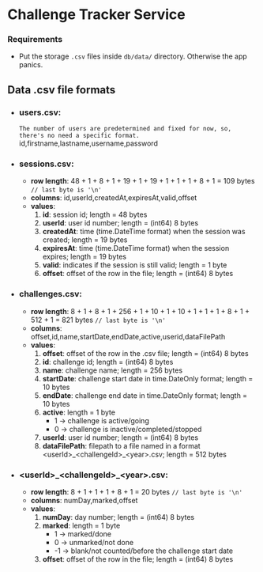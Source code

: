 # Challenge Tracker Service

### Requirements
- Put the storage `.csv` files inside `db/data/` directory. Otherwise the app panics.

## Data .csv file formats
* ### users.csv: 
    `The number of users are predetermined and fixed for now, so, there's no need a specific format.`
    id,firstname,lastname,username,password
* ### sessions.csv:
    * **row length**: 48 + 1 + 8 + 1 + 19 + 1 + 19 + 1 + 1 + 1 + 8 + 1 = 109 bytes `// last byte is '\n'`
    * **columns**: id,userId,createdAt,expiresAt,valid,offset
    * **values**:
        1. **id**: session id; length = 48 bytes
        2. **userId**: user id number; length = (int64) 8 bytes
        3. **createdAt**: time (time.DateTime format) when the session was created; length = 19 bytes
        4. **expiresAt**: time (time.DateTime format) when the session expires; length = 19 bytes
        5. **valid**: indicates if the session is still valid; length = 1 byte
        6. **offset**: offset of the row in the file; length = (int64) 8 bytes
* ### challenges.csv:
    * **row length**: 8 + 1 + 8 + 1 + 256 + 1 + 10 + 1 + 10 + 1 + 1 + 1 + 8 + 1 + 512 + 1 = 821 bytes `// last byte is '\n'`
    * **columns**: offset,id,name,startDate,endDate,active,userid,dataFilePath
    * **values**: 
        1. **offset**: offset of the row in the .csv file; length = (int64) 8 bytes
        2. **id**: challenge id; length = (int64) 8 bytes
        3. **name**: challenge name; length = 256 bytes
        4. **startDate**: challenge start date in time.DateOnly format; length = 10 bytes
        5. **endDate**: challenge end date in time.DateOnly format; length = 10 bytes
        6. **active**: length = 1 byte
            * 1 -> challenge is active/going
            * 0 -> challenge is inactive/completed/stopped
        7. **userId**: user id number; length = (int64) 8 bytes
        8. **dataFilePath**: filepath to a file named in a format \<userId>\_\<challengeId>_\<year>.csv;
                             length = 512 bytes
* ### \<userId>\_\<challengeId>_\<year>.csv:
    * **row length**: 8 + 1 + 1 + 1 + 8 + 1 = 20 bytes `// last byte is '\n'`
    * **columns**: numDay,marked,offset
    * **values**:
        1. **numDay**: day number; length = (int64) 8 bytes
        2. **marked**: length = 1 byte
            * 1 -> marked/done
            * 0 -> unmarked/not done
            * -1 -> blank/not counted/before the challenge start date
        3. **offset**: offset of the row in the file; length = (int64) 8 bytes
